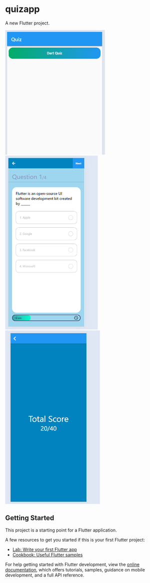 # quizapp

A new Flutter project.

![](https://github.com/SmMohib/quizapp/blob/main/1.png)
![](https://github.com/SmMohib/quizapp/blob/main/2.png)
![](https://github.com/SmMohib/quizapp/blob/main/3.png)



## Getting Started

This project is a starting point for a Flutter application.

A few resources to get you started if this is your first Flutter project:

- [Lab: Write your first Flutter app](https://docs.flutter.dev/get-started/codelab)
- [Cookbook: Useful Flutter samples](https://docs.flutter.dev/cookbook)

For help getting started with Flutter development, view the
[online documentation](https://docs.flutter.dev/), which offers tutorials,
samples, guidance on mobile development, and a full API reference.

